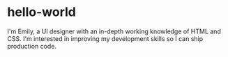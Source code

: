 # hello-world
I'm Emily, a UI designer with an in-depth working knowledge of HTML and CSS. I'm interested in improving my development skills so I can ship production code.
